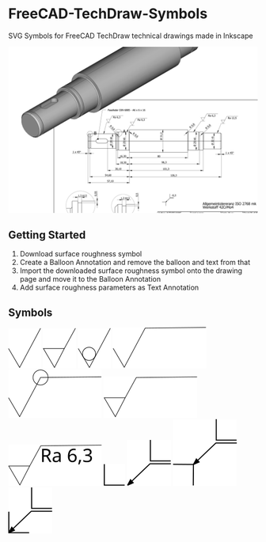 # FreeCAD-TechDraw-Symbols
SVG Symbols for FreeCAD TechDraw technical drawings made in Inkscape

![](freecad-technical-drawing-with-annotations-shaft.png)

## Getting Started
1. Download surface roughness symbol
2. Create a Balloon Annotation and remove the balloon and text from that
3. Import the downloaded surface roughness symbol onto the drawing page and move it to the Balloon Annotation
4. Add surface roughness parameters as Text Annotation

## Symbols
![](roughness-1-1.svg)
![](roughness-1-2.svg)
![](roughness-1-3.svg)
![](roughness-1-4.svg)
![](roughness-1-5.svg)
![](roughness-1-6.svg)
![](roughness-1-6-editable.svg)
![](edge.svg)
![](edge-all.svg)
![](edge-outer.svg)
![](edge-inner.svg)
